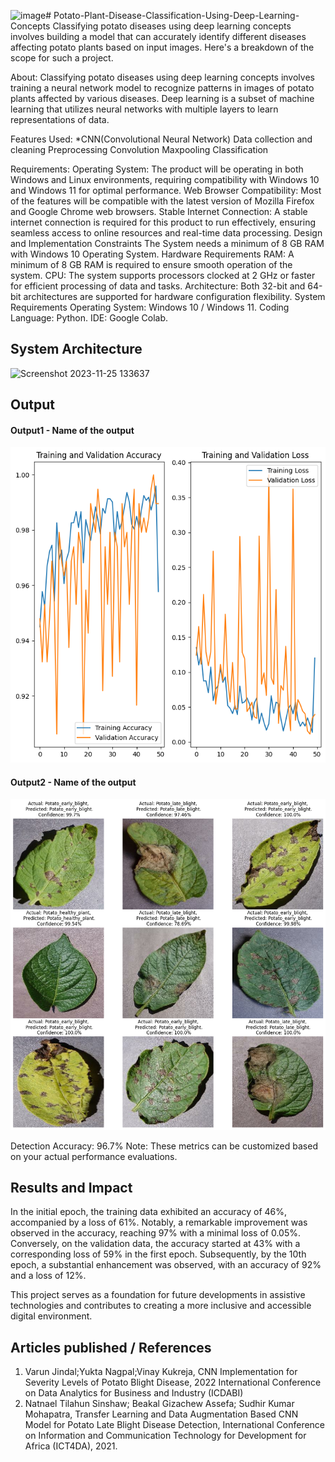 ![image](https://github.com/vv893497/Potato-Plant-Disease-Classification-Using-Deep-Learning-Concepts/assets/108861302/439ebc05-46e6-4d17-970c-dc21da4dd0b9)# Potato-Plant-Disease-Classification-Using-Deep-Learning-Concepts
Classifying potato diseases using deep learning concepts involves building a model that can accurately identify different diseases affecting potato plants based on input images. Here's a breakdown of the scope for such a project.

About:
Classifying potato diseases using deep learning concepts involves training a neural network model to recognize patterns in images of potato plants affected by various diseases. Deep learning is a subset of machine learning that utilizes neural networks with multiple layers to learn representations of data.

Features Used:
*CNN(Convolutional Neural Network)
Data collection and cleaning
Preprocessing
Convolution
Maxpooling
Classification

Requirements:
Operating System: The product will be operating in both Windows and Linux environments, requiring compatibility with Windows 10 and Windows 11 for optimal performance.
Web Browser Compatibility: Most of the features will be compatible with the latest version of Mozilla Firefox and Google Chrome web browsers.
Stable Internet Connection: A stable internet connection is required for this product to run effectively, ensuring seamless access to online resources and real-time data processing.
Design and Implementation Constraints
The System needs a minimum of 8 GB RAM with Windows 10 Operating System.
Hardware Requirements
RAM: A minimum of 8 GB RAM is required to ensure smooth operation of the system.
CPU: The system supports processors clocked at 2 GHz or faster for efficient processing of data and tasks.
Architecture: Both 32-bit and 64-bit architectures are supported for hardware configuration flexibility.
System Requirements
Operating System: Windows 10 / Windows 11.
Coding Language: Python.
IDE: Google Colab.
## System Architecture
<!--Embed the system architecture diagram as shown below-->

![Screenshot 2023-11-25 133637]()


## Output

<!--Embed the Output picture at respective places as shown below as shown below-->
#### Output1 - Name of the output

![Screenshot 2023-11-25 134037](https://github.com/vv893497/Potato-Plant-Disease-Classification-Using-Deep-Learning-Concepts/blob/main/12345.png)

#### Output2 - Name of the output
![Screenshot 2023-11-25 134253](https://github.com/vv893497/Potato-Plant-Disease-Classification-Using-Deep-Learning-Concepts/blob/main/67667.png)

Detection Accuracy: 96.7%
Note: These metrics can be customized based on your actual performance evaluations.


## Results and Impact
<!--Give the results and impact as shown below-->
In the initial epoch, the training data exhibited an accuracy of 46%, accompanied by a loss of 61%. Notably, a remarkable improvement was observed in the accuracy, reaching 97% with a minimal loss of 0.05%. Conversely, on the validation data, the accuracy started at 43% with a corresponding loss of 59% in the first epoch. Subsequently, by the 10th epoch, a substantial enhancement was observed, with an accuracy of 92% and a loss of 12%.

This project serves as a foundation for future developments in assistive technologies and contributes to creating a more inclusive and accessible digital environment.

## Articles published / References
1.	Varun Jindal;Yukta Nagpal;Vinay Kukreja, CNN Implementation for Severity Levels of Potato Blight Disease, 2022 International Conference on Data Analytics for Business and Industry (ICDABI)
2.	Natnael Tilahun Sinshaw; Beakal Gizachew Assefa; Sudhir Kumar Mohapatra, Transfer Learning and Data Augmentation Based CNN Model for Potato Late Blight Disease Detection, International Conference on Information and Communication Technology for Development for Africa (ICT4DA), 2021.




